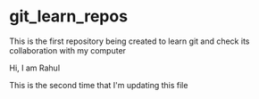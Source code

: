 # git_learn_repos
This is the first repository being created to learn git and check its collaboration with my computer

Hi, I am Rahul

This is the second time that I'm updating this file